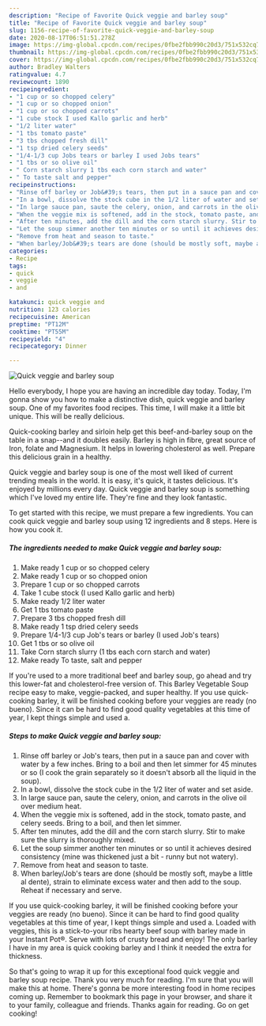 ```yaml
---
description: "Recipe of Favorite Quick veggie and barley soup"
title: "Recipe of Favorite Quick veggie and barley soup"
slug: 1156-recipe-of-favorite-quick-veggie-and-barley-soup
date: 2020-08-17T06:51:51.278Z
image: https://img-global.cpcdn.com/recipes/0fbe2fbb990c20d3/751x532cq70/quick-veggie-and-barley-soup-recipe-main-photo.jpg
thumbnail: https://img-global.cpcdn.com/recipes/0fbe2fbb990c20d3/751x532cq70/quick-veggie-and-barley-soup-recipe-main-photo.jpg
cover: https://img-global.cpcdn.com/recipes/0fbe2fbb990c20d3/751x532cq70/quick-veggie-and-barley-soup-recipe-main-photo.jpg
author: Bradley Walters
ratingvalue: 4.7
reviewcount: 1890
recipeingredient:
- "1 cup or so chopped celery"
- "1 cup or so chopped onion"
- "1 cup or so chopped carrots"
- "1 cube stock I used Kallo garlic and herb"
- "1/2 liter water"
- "1 tbs tomato paste"
- "3 tbs chopped fresh dill"
- "1 tsp dried celery seeds"
- "1/4-1/3 cup Jobs tears or barley I used Jobs tears"
- "1 tbs or so olive oil"
- " Corn starch slurry 1 tbs each corn starch and water"
- " To taste salt and pepper"
recipeinstructions:
- "Rinse off barley or Job&#39;s tears, then put in a sauce pan and cover with water by a few inches. Bring to a boil and then let simmer for 45 minutes or so (I cook the grain separately so it doesn&#39;t absorb all the liquid in the soup)."
- "In a bowl, dissolve the stock cube in the 1/2 liter of water and set aside."
- "In large sauce pan, saute the celery, onion, and carrots in the olive oil over medium heat."
- "When the veggie mix is softened, add in the stock, tomato paste, and celery seeds. Bring to a boil, and then let simmer."
- "After ten minutes, add the dill and the corn starch slurry. Stir to make sure the slurry is thoroughly mixed."
- "Let the soup simmer another ten minutes or so until it achieves desired consistency (mine was thickened just a bit - runny but not watery)."
- "Remove from heat and season to taste."
- "When barley/Job&#39;s tears are done (should be mostly soft, maybe a little al dente), strain to eliminate excess water and then add to the soup. Reheat if necessary and serve."
categories:
- Recipe
tags:
- quick
- veggie
- and

katakunci: quick veggie and 
nutrition: 123 calories
recipecuisine: American
preptime: "PT12M"
cooktime: "PT55M"
recipeyield: "4"
recipecategory: Dinner

---
```



![Quick veggie and barley soup](https://img-global.cpcdn.com/recipes/0fbe2fbb990c20d3/751x532cq70/quick-veggie-and-barley-soup-recipe-main-photo.jpg)

Hello everybody, I hope you are having an incredible day today. Today, I'm gonna show you how to make a distinctive dish, quick veggie and barley soup. One of my favorites food recipes. This time, I will make it a little bit unique. This will be really delicious.

Quick-cooking barley and sirloin help get this beef-and-barley soup on the table in a snap--and it doubles easily. Barley is high in fibre, great source of Iron, folate and Magnesium. It helps in lowering cholesterol as well. Prepare this delicious grain in a healthy.

Quick veggie and barley soup is one of the most well liked of current trending meals in the world. It is easy, it's quick, it tastes delicious. It's enjoyed by millions every day. Quick veggie and barley soup is something which I've loved my entire life. They're fine and they look fantastic.


To get started with this recipe, we must prepare a few ingredients. You can cook quick veggie and barley soup using 12 ingredients and 8 steps. Here is how you cook it.

<!--inarticleads1-->

##### The ingredients needed to make Quick veggie and barley soup:

1. Make ready 1 cup or so chopped celery
1. Make ready 1 cup or so chopped onion
1. Prepare 1 cup or so chopped carrots
1. Take 1 cube stock (I used Kallo garlic and herb)
1. Make ready 1/2 liter water
1. Get 1 tbs tomato paste
1. Prepare 3 tbs chopped fresh dill
1. Make ready 1 tsp dried celery seeds
1. Prepare 1/4-1/3 cup Job&#39;s tears or barley (I used Job&#39;s tears)
1. Get 1 tbs or so olive oil
1. Take  Corn starch slurry (1 tbs each corn starch and water)
1. Make ready  To taste, salt and pepper


If you&#39;re used to a more traditional beef and barley soup, go ahead and try this lower-fat and cholesterol-free version of. This Barley Vegetable Soup recipe easy to make, veggie-packed, and super healthy. If you use quick-cooking barley, it will be finished cooking before your veggies are ready (no bueno). Since it can be hard to find good quality vegetables at this time of year, I kept things simple and used a. 

<!--inarticleads2-->

##### Steps to make Quick veggie and barley soup:

1. Rinse off barley or Job&#39;s tears, then put in a sauce pan and cover with water by a few inches. Bring to a boil and then let simmer for 45 minutes or so (I cook the grain separately so it doesn&#39;t absorb all the liquid in the soup).
1. In a bowl, dissolve the stock cube in the 1/2 liter of water and set aside.
1. In large sauce pan, saute the celery, onion, and carrots in the olive oil over medium heat.
1. When the veggie mix is softened, add in the stock, tomato paste, and celery seeds. Bring to a boil, and then let simmer.
1. After ten minutes, add the dill and the corn starch slurry. Stir to make sure the slurry is thoroughly mixed.
1. Let the soup simmer another ten minutes or so until it achieves desired consistency (mine was thickened just a bit - runny but not watery).
1. Remove from heat and season to taste.
1. When barley/Job&#39;s tears are done (should be mostly soft, maybe a little al dente), strain to eliminate excess water and then add to the soup. Reheat if necessary and serve.


If you use quick-cooking barley, it will be finished cooking before your veggies are ready (no bueno). Since it can be hard to find good quality vegetables at this time of year, I kept things simple and used a. Loaded with veggies, this is a stick-to-your ribs hearty beef soup with barley made in your Instant Pot®. Serve with lots of crusty bread and enjoy! The only barley I have in my area is quick cooking barley and I think it needed the extra for thickness. 

So that's going to wrap it up for this exceptional food quick veggie and barley soup recipe. Thank you very much for reading. I'm sure that you will make this at home. There's gonna be more interesting food in home recipes coming up. Remember to bookmark this page in your browser, and share it to your family, colleague and friends. Thanks again for reading. Go on get cooking!
